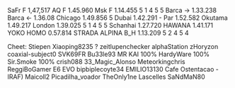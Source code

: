 SaFr F   1,47,517
AQ F     1.45.960
Msk F    1.14.455 5 1 4 5 5
Barca -> 1.33.238 
Barca <- 1.36.08
Chicago  1.49.856  5
Dubai    1.42.291 -
Par      1.52.582
Okutama  1.49.217
London   1.39.025  5 1 4 5 5
Schanhai 1.27.720
HAWANA   1.41.171
YOKO HOMO 0.57.814
STRADA ALPINA
B_H     1.13.209 5 2 4 5 4

Cheet:
Stiepen
Xiaoping8235 ?
zeitlupenchecker
alphaStation
zHoryzon
coaxial-subject0
SVK69FR
Bu33le93
MR KAI 100%
HardyWare 100%
Sir.Smoke 100%
crish088
33_Magic_Alonso
Meteorkingchris
ReggiBoGamer
E6 EVO
bipbiplecoyte34
EMILIO13130
Cafe Ostentacao -
IRAF) Maicoll2
Picadilha_voador
TheOnly1ne
Lascelles
SaNdMaN80